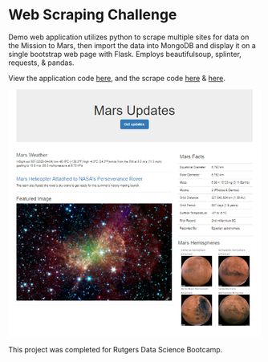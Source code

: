 # Web Scraping Challenge

Demo web application utilizes python to scrape multiple sites for data on the Mission to Mars, then import the data into MongoDB and display it on a single bootstrap web page with Flask. Employs beautifulsoup, splinter, requests, & pandas.

View the application code [here](/app.py), and the scrape code [here](/scrape_m_hemis.py) & [here](/scrape_mars).

![Fig](./imgs/app_screenshot.png)


This project was completed for Rutgers Data Science Bootcamp.  
